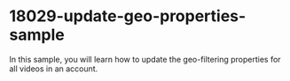 # 18029-update-geo-properties-sample
In this sample, you will learn how to update the geo-filtering properties for all videos in an account.
